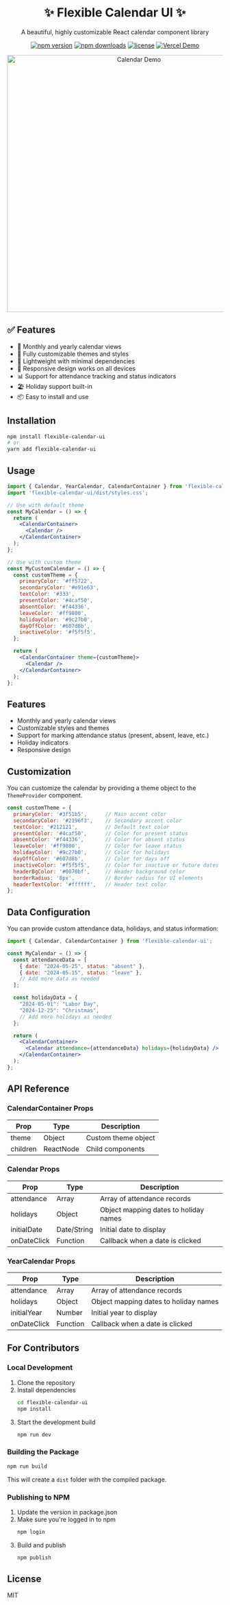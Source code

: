 <div align="center">
  <h1>✨ Flexible Calendar UI ✨</h1>
  <p>A beautiful, highly customizable React calendar component library</p>
  
  [![npm version](https://img.shields.io/npm/v/flexible-calendar-ui.svg?style=flat-square)](https://www.npmjs.com/package/flexible-calendar-ui)
  [![npm downloads](https://img.shields.io/npm/dm/flexible-calendar-ui.svg?style=flat-square)](https://www.npmjs.com/package/flexible-calendar-ui)
  [![license](https://img.shields.io/npm/l/flexible-calendar-ui.svg?style=flat-square)](https://github.com/AliyanRizwanDev/flexible-calendar-ui/blob/main/LICENSE)
  [![Vercel Demo](https://img.shields.io/badge/demo-online-brightgreen.svg?style=flat-square)](https://flexible-calendar-ui.vercel.app)
  
  <img src="https://i.ibb.co/K7NbTq2/Calendar-Demo.png" alt="Calendar Demo" width="600" />
</div>

## ✅ Features

- 📅 Monthly and yearly calendar views
- 🎨 Fully customizable themes and styles
- 🚀 Lightweight with minimal dependencies
- 📱 Responsive design works on all devices
- 📊 Support for attendance tracking and status indicators
- 🏖️ Holiday support built-in
- 📦 Easy to install and use

## Installation

```bash
npm install flexible-calendar-ui
# or
yarn add flexible-calendar-ui
```

## Usage

```jsx
import { Calendar, YearCalendar, CalendarContainer } from 'flexible-calendar-ui';
import 'flexible-calendar-ui/dist/styles.css';

// Use with default theme
const MyCalendar = () => {
  return (
    <CalendarContainer>
      <Calendar />
    </CalendarContainer>
  );
};

// Use with custom theme
const MyCustomCalendar = () => {
  const customTheme = {
    primaryColor: '#ff5722',
    secondaryColor: '#e91e63',
    textColor: '#333',
    presentColor: '#4caf50',
    absentColor: '#f44336',
    leaveColor: '#ff9800',
    holidayColor: '#9c27b0',
    dayOffColor: '#607d8b',
    inactiveColor: '#f5f5f5',
  };

  return (
    <CalendarContainer theme={customTheme}>
      <Calendar />
    </CalendarContainer>
  );
};
```

## Features

- Monthly and yearly calendar views
- Customizable styles and themes
- Support for marking attendance status (present, absent, leave, etc.)
- Holiday indicators
- Responsive design

## Customization

You can customize the calendar by providing a theme object to the `ThemeProvider` component.

```jsx
const customTheme = {
  primaryColor: '#3f51b5',      // Main accent color
  secondaryColor: '#2196f3',    // Secondary accent color
  textColor: '#212121',         // Default text color
  presentColor: '#4caf50',      // Color for present status
  absentColor: '#f44336',       // Color for absent status
  leaveColor: '#ff9800',        // Color for leave status
  holidayColor: '#9c27b0',      // Color for holidays
  dayOffColor: '#607d8b',       // Color for days off
  inactiveColor: '#f5f5f5',     // Color for inactive or future dates
  headerBgColor: '#0070bf',     // Header background color
  borderRadius: '8px',          // Border radius for UI elements
  headerTextColor: '#ffffff',   // Header text color
};
```

## Data Configuration

You can provide custom attendance data, holidays, and status information:

```jsx
import { Calendar, CalendarContainer } from 'flexible-calendar-ui';

const MyCalendar = () => {
  const attendanceData = [
    { date: "2024-05-25", status: "absent" },
    { date: "2024-05-15", status: "leave" },
    // Add more data as needed
  ];

  const holidayData = {
    "2024-05-01": "Labor Day",
    "2024-12-25": "Christmas",
    // Add more holidays as needed
  };

  return (
    <CalendarContainer>
      <Calendar attendance={attendanceData} holidays={holidayData} />
    </CalendarContainer>
  );
};
```

## API Reference

### CalendarContainer Props

| Prop | Type | Description |
|------|------|-------------|
| theme | Object | Custom theme object |
| children | ReactNode | Child components |

### Calendar Props

| Prop | Type | Description |
|------|------|-------------|
| attendance | Array | Array of attendance records |
| holidays | Object | Object mapping dates to holiday names |
| initialDate | Date/String | Initial date to display |
| onDateClick | Function | Callback when a date is clicked |

### YearCalendar Props

| Prop | Type | Description |
|------|------|-------------|
| attendance | Array | Array of attendance records |
| holidays | Object | Object mapping dates to holiday names |
| initialYear | Number | Initial year to display |
| onDateClick | Function | Callback when a date is clicked |

## For Contributors

### Local Development

1. Clone the repository
2. Install dependencies
   ```bash
   cd flexible-calendar-ui
   npm install
   ```
3. Start the development build
   ```bash
   npm run dev
   ```

### Building the Package

```bash
npm run build
```

This will create a `dist` folder with the compiled package.

### Publishing to NPM

1. Update the version in package.json
2. Make sure you're logged in to npm
   ```bash
   npm login
   ```
3. Build and publish
   ```bash
   npm publish
   ```

## License

MIT
